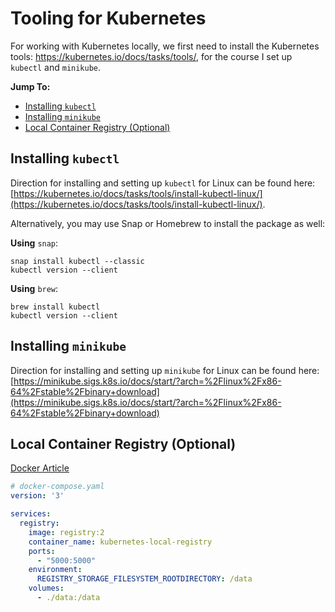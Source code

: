 # Tooling for Kubernetes

For working with Kubernetes locally, we first need to install the Kubernetes
tools: https://kubernetes.io/docs/tasks/tools/,
for the course I set up `kubectl` and `minikube`.

**Jump To:**

- [Installing `kubectl`](#installing-kubectl)
- [Installing `minikube`](#installing-minikube)
- [Local Container Registry (Optional)](#local-container-registry-optional)

## Installing `kubectl`

Direction for installing and setting up `kubectl` for Linux can be found here:
[https://kubernetes.io/docs/tasks/tools/install-kubectl-linux/](https://kubernetes.io/docs/tasks/tools/install-kubectl-linux/).

Alternatively, you may use Snap or Homebrew to install the package as well:

**Using** `snap`:

```shell
snap install kubectl --classic
kubectl version --client
```

**Using** `brew`:

```shell
brew install kubectl
kubectl version --client
```

## Installing `minikube`

Direction for installing and setting up `minikube` for Linux can be found here:
[https://minikube.sigs.k8s.io/docs/start/?arch=%2Flinux%2Fx86-64%2Fstable%2Fbinary+download](https://minikube.sigs.k8s.io/docs/start/?arch=%2Flinux%2Fx86-64%2Fstable%2Fbinary+download)

## Local Container Registry (Optional)

[Docker Article](https://www.docker.com/blog/how-to-use-your-own-registry-2/)

```yaml
# docker-compose.yaml
version: '3'

services:
  registry:
    image: registry:2
    container_name: kubernetes-local-registry
    ports:
      - "5000:5000"
    environment:
      REGISTRY_STORAGE_FILESYSTEM_ROOTDIRECTORY: /data
    volumes:
      - ./data:/data
```